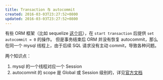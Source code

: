 ```yaml
---
title: Transaction 与 autocommit
created: 2016-03-03T23:27:52+0800
updated: 2016-03-03T23:27:52+0800
---
```


有些 ORM 框架（比如 sequelize [这个坑][issue]），在 `start transaction` 后提供 `set autocommit = 0` 的操作。
但是事务结束后 ORM 并没有恢复 autocommit，那么在同一个 mysql 线程上，由于后续 SQL 请求没有主动 commit，导致各种问题。

两个知识点：

1. mysql 的一个线程对应一个 Session
2. autocommit 的 scope 是 Global 或 Session 级别的，详见[官方文档](https://dev.mysql.com/doc/refman/8.0/en/server-system-variables.html#sysvar_autocommit)

[issue]: https://github.com/sequelize/sequelize/pull/9921
